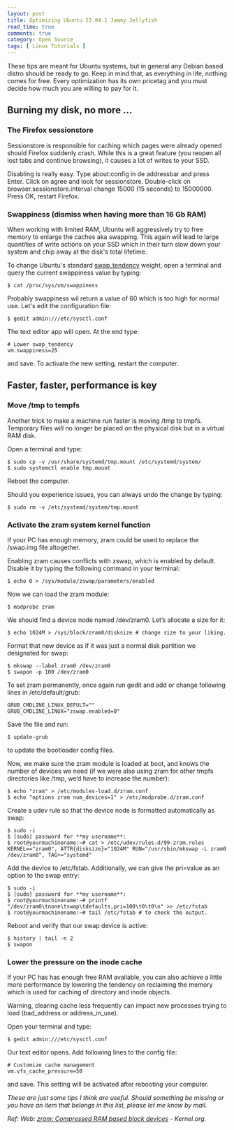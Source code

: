```yaml
---
layout: post
title: Optimizing Ubuntu 22.04.1 Jammy Jellyfish
read_time: true
comments: true
category: Open Source 
tags: [ Linux Tutorials ]
---
```


These tips are meant for Ubuntu systems, but in general any Debian based distro should be ready to go.
Keep in mind that, as everything in life, nothing comes for free. Every optimization has its own pricetag and you must decide how much you are willing to pay for it.

## Burning my disk, no more ...

### The Firefox sessionstore

Sessionstore is responsible for caching which pages were already opened should Firefox suddenly crash. While this is a great feature (you reopen all lost tabs and continue browsing), it causes a lot of writes to your SSD. 

Disabling is really easy. Type about:config in de addressbar and press Enter. Click on agree and look for sessionstore. Double-click on browser.sessionstore.interval change 15000 (15 seconds) to 15000000. Press OK, restart Firefox.

### Swappiness (dismiss when having more than 16 Gb RAM)
When working with limited RAM, Ubuntu will aggressively try to free memory to enlarge the caches aka swapping. This again will lead to large quantities of write actions on your SSD which in their turn slow down your system and chip away at the disk's total lifetime.

To change Ubuntu's standard [swap_tendency](https://unix.stackexchange.com/questions/134202/when-is-swap-triggered-or-how-to-calculate-swap-tendency#134206) weight, open a terminal and query the current swappiness value by typing:
```
$ cat /proc/sys/vm/swappiness
```
Probably swappiness wil return a value of 60 which is too high for normal use. Let's edit the configuration file:
```
$ gedit admin:///etc/sysctl.conf
```
The text editor app will open. At the end type:
```
# Lower swap_tendency
vm.swappiness=25
```
and save. To activate the new setting, restart the computer.

## Faster, faster, performance is key

### Move /tmp to tempfs

Another trick to make a machine run faster is moving /tmp to tmpfs. Temporary files will no longer be placed on the physical disk but in a virtual RAM disk. 

Open a terminal and type:
```
$ sudo cp -v /usr/share/systemd/tmp.mount /etc/systemd/system/
$ sudo systemctl enable tmp.mount
```
Reboot the computer.

Should you experience issues, you can always undo the change by typing:
```
$ sudo rm -v /etc/systemd/system/tmp.mount
```

### Activate the zram system kernel function

If your PC has enough memory, zram could be used to replace the /swap.img file altogether. 

Enabling zram causes conflicts with zswap, which is enabled by default. Disable it by typing the following command in your terminal:
```
$ echo 0 > /sys/module/zswap/parameters/enabled
```
Now we can load the zram module:
```
$ modprobe zram
```
We should find a device node named /dev/zram0. Let’s allocate a size for it:
```
$ echo 1024M > /sys/block/zram0/disksize # change size to your liking.
```
Format that new device as if it was just a normal disk partition we designated for swap:
```
$ mkswap --label zram0 /dev/zram0
$ swapon -p 100 /dev/zram0
```
To set zram permanently, once again run gedit and add or change following lines in /etc/default/grub:
```
GRUB_CMDLINE_LINUX_DEFULT=""
GRUB_CMDLINE_LINUX="zswap.enabled=0"
```
Save the file and run:
```
$ update-grub 
```
to update the bootloader config files.

Now, we make sure the zram module is loaded at boot, and knows the number of devices we need (if we were also using zram for other tmpfs directories like /tmp, we’d have to increase the number):
```
$ echo "zram" > /etc/modules-load.d/zram.conf
$ echo "options zram num_devices=1" > /etc/modprobe.d/zram.conf
```
Create a udev rule so that the device node is formatted automatically as swap:
```
$ sudo -i
$ [sudo] password for **my username**:
$ root@yourmachinename:~# cat > /etc/udev/rules.d/99-zram.rules KERNEL=="zram0", ATTR{disksize}="1024M" RUN="/usr/sbin/mkswap -L zram0 /dev/zram0", TAG+="systemd"
```
Add the device to /etc/fstab. Additionally, we can give the pri=value as an option to the swap entry:
```
$ sudo -i
$ [sudo] password for **my username**:
$ root@yourmachinename:~# printf "/dev/zram0\tnone\tswap\tdefaults,pri=100\t0\t0\n" >> /etc/fstab
$ root@yourmachinename:~# tail /etc/fstab # to check the output.
```
Reboot and verify that our swap device is active:
```
$ history | tail -n 2
$ swapon
```

### Lower the pressure on the inode cache

If your PC has has enough free RAM available, you can also achieve a little more performance by lowering the tendency on reclaiming the memory which is used for caching of directory and inode objects. 

Warning, clearing cache less frequently can impact new processes trying to load (bad_address or address_in_use). 

Open your terminal and type:
```
$ gedit admin:///etc/sysctl.conf
```
Our text editor opens. Add following lines to the config file:
```
# Customize cache management
vm.vfs_cache_pressure=50
```
and save. This setting will be activated after rebooting your computer.

*These are just some tips I think are useful. Should something be missing or you have an item that belongs in this list, please let me know by mail.*

*Ref: Web: [zram: Compressed RAM based block devices](https://www.kernel.org/doc/html/v5.3/admin-guide/blockdev/zram.html) - Kernel.org.*

